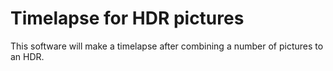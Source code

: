 # Timelapse for HDR pictures

This software will make a timelapse after combining a number of pictures to an
HDR.
